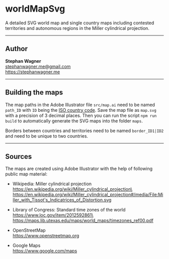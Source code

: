 # worldMapSvg

A detailed SVG world map and single country maps including contested territories and autonomous regions in the Miller cylindrical projection.

---

## Author

**Stephan Wagner**\
stephanwagner.me@gmail.com\
https://stephanwagner.me

---

## Building the maps

The map paths in the Adobe Illustrator file `src/map.ai` need to be named `path_ID` with `ID` being the [ISO country code](https://en.wikipedia.org/wiki/ISO_3166-1_alpha-2). Save the map file as `map.svg` with a precision of 3 decimal places. Then you can run the script `npm run build` to automatically generate the SVG maps into the folder `maps`.

Borders between countries and territories need to be named `border_ID1|ID2` and need to be unique to two countries.

---

## Sources

The maps are created using Adobe Illustrator with the help of following public map material:

- Wikipedia: Miller cylindrical projection\
  https://en.wikipedia.org/wiki/Miller_cylindrical_projection\
  https://en.wikipedia.org/wiki/Miller_cylindrical_projection#/media/File:Miller_with_Tissot's_Indicatrices_of_Distortion.svg

- Library of Congress: Standard time zones of the world\
  https://www.loc.gov/item/2012592861\
  https://maps.lib.utexas.edu/maps/world_maps/timezones_ref00.pdf

- OpenStreetMap\
  https://www.openstreetmap.org

- Google Maps\
  https://www.google.com/maps
